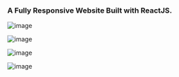 ### A Fully Responsive Website Built with ReactJS.

![image](https://user-images.githubusercontent.com/42185328/150862318-55986b46-d98c-4214-b1a0-104a1182d463.png)

![image](https://user-images.githubusercontent.com/42185328/150862369-2cf6e672-938e-40c5-aa5d-a8c4d9dc47e6.png)

![image](https://user-images.githubusercontent.com/42185328/150862401-06f880b9-e6ca-46f4-9d0c-ae13197dabdf.png)

![image](https://user-images.githubusercontent.com/42185328/150862473-adc13490-d9f2-4ed9-8ce2-44704b3b11fe.png)

